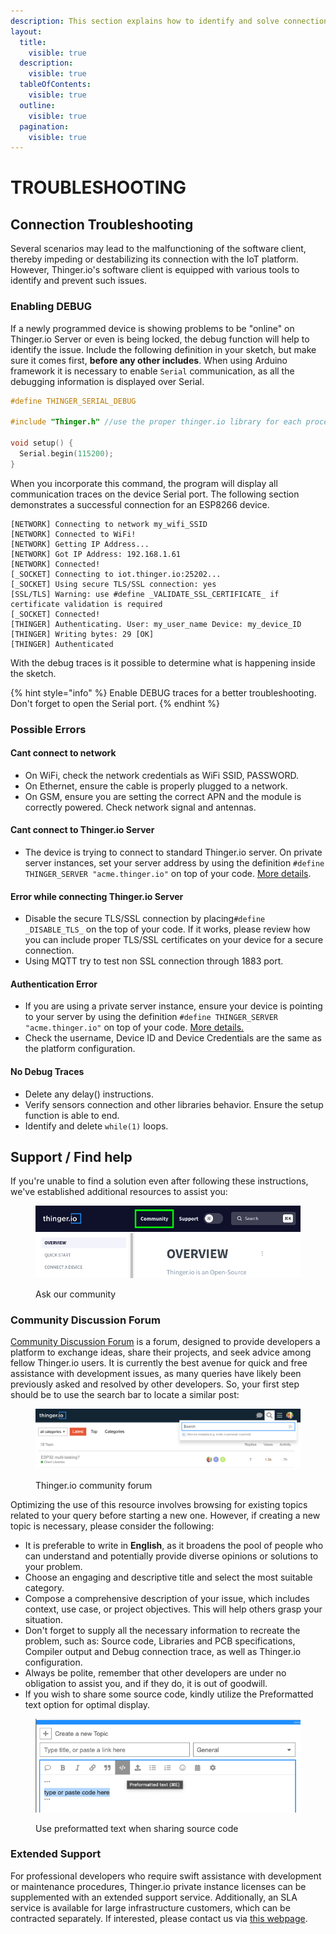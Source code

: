 ```yaml
---
description: This section explains how to identify and solve connection issues
layout:
  title:
    visible: true
  description:
    visible: true
  tableOfContents:
    visible: true
  outline:
    visible: true
  pagination:
    visible: true
---
```


# TROUBLESHOOTING

## Connection Troubleshooting

Several scenarios may lead to the malfunctioning of the software client, thereby impeding or destabilizing its connection with the IoT platform. However, Thinger.io's software client is equipped with various tools to identify and prevent such issues.

### Enabling DEBUG

If a newly programmed device is showing problems to be "online" on Thinger.io Server or even is being locked, the debug function will help to identify the issue. Include the following definition in your sketch, but make sure it comes first, **before any other includes**. When using Arduino framework it is necessary to enable `Serial` communication, as all the debugging information is displayed over Serial.

```cpp
#define THINGER_SERIAL_DEBUG

#include "Thinger.h" //use the proper thinger.io library for each processor

void setup() {
  Serial.begin(115200);
}
```

When you incorporate this command, the program will display all communication traces on the device Serial port. The following section demonstrates a successful connection for an ESP8266 device.

```
[NETWORK] Connecting to network my_wifi_SSID
[NETWORK] Connected to WiFi!
[NETWORK] Getting IP Address...
[NETWORK] Got IP Address: 192.168.1.61
[NETWORK] Connected!
[_SOCKET] Connecting to iot.thinger.io:25202...
[_SOCKET] Using secure TLS/SSL connection: yes
[SSL/TLS] Warning: use #define _VALIDATE_SSL_CERTIFICATE_ if certificate validation is required
[_SOCKET] Connected!
[THINGER] Authenticating. User: my_user_name Device: my_device_ID
[THINGER] Writing bytes: 29 [OK]
[THINGER] Authenticated
```

With the debug traces is it possible to determine what is happening inside the sketch.

{% hint style="info" %}
Enable DEBUG traces for a better troubleshooting. Don't forget to open the Serial port.
{% endhint %}

### Possible Errors

#### Cant connect to network

* On WiFi, check the network credentials as WiFi SSID, PASSWORD.
* On Ethernet, ensure the cable is properly plugged to a network.
* On GSM, ensure you are setting the correct APN and the module is correctly powered. Check network signal and antennas.

#### Cant connect to Thinger.io Server

* The device is trying to connect to standard Thinger.io server. On private server instances, set your server address by using the definition `#define THINGER_SERVER "acme.thinger.io"` on top of your code. [More details](server/deployment/thinger.io-cloud-server.md#device-connection).

#### Error while connecting Thinger.io Server

* Disable the secure TLS/SSL connection by placing`#define _DISABLE_TLS_` on the top of your code. If it works, please review how you can include proper TLS/SSL certificates on your device for a secure connection.
* Using MQTT try to test non SSL connection through 1883 port.

#### Authentication Error

* If you are using a private server instance, ensure your device is pointing to your server by using the definition `#define THINGER_SERVER "acme.thinger.io"` on top of your code. [More details.](server/deployment/thinger.io-cloud-server.md#device-connection)
* Check the username, Device ID and Device Credentials are the same as the platform configuration.

#### No Debug Traces

* Delete any delay() instructions.
* Verify sensors connection and other libraries behavior. Ensure the setup function is able to end.
* Identify and delete `while(1)` loops.

## Support / Find help

If you're unable to find a solution even after following these instructions, we've established additional resources to assist you:

<figure><img src=".gitbook/assets/image (78).png" alt=""><figcaption><p>Ask our community</p></figcaption></figure>

### **Community Discussion Forum**

[Community Discussion Forum](https://community.thinger.io) is a forum, designed to provide developers a platform to exchange ideas, share their projects, and seek advice among fellow Thinger.io users. It is currently the best avenue for quick and free assistance with development issues, as many queries have likely been previously asked and resolved by other developers. So, your first step should be to use the search bar to locate a similar post:

<figure><img src=".gitbook/assets/image (79).png" alt=""><figcaption><p>Thinger.io community forum</p></figcaption></figure>

Optimizing the use of this resource involves browsing for existing topics related to your query before starting a new one. However, if creating a new topic is necessary, please consider the following:

* It is preferable to write in **English**, as it broadens the pool of people who can understand and potentially provide diverse opinions or solutions to your problem.&#x20;
* Choose an engaging and descriptive title and select the most suitable category.&#x20;
* Compose a comprehensive description of your issue, which includes context, use case, or project objectives. This will help others grasp your situation.&#x20;
* Don't forget to supply all the necessary information to recreate the problem, such as: Source code, Libraries and PCB specifications, Compiler output and Debug connection trace, as well as Thinger.io configuration.&#x20;
* Always be polite, remember that other developers are under no obligation to assist you, and if they do, it is out of goodwill.
* If you wish to share some source code, kindly utilize the Preformatted text option for optimal display.

<figure><img src=".gitbook/assets/image (80).png" alt=""><figcaption><p>Use preformatted text when sharing source code</p></figcaption></figure>

### **Extended Support**

For professional developers who require swift assistance with development or maintenance procedures, Thinger.io private instance licenses can be supplemented with an extended support service. Additionally, an SLA service is available for large infrastructure customers, which can be contracted separately. If interested, please contact us via [this webpage](https://thinger.io/contact-us/).
